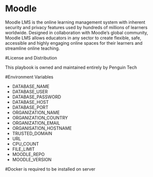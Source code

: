 # Moodle

Moodle LMS is the online learning management system with inherent security and privacy features used by hundreds of millions of learners worldwide. Designed in collaboration with Moodle’s global community, Moodle LMS allows educators in any sector to create flexible, safe, accessible and highly engaging online spaces for their learners and streamline online teaching.

#License and Distribution

This playbook is owned and maintained entirely by Penguin Tech

#Environment Variables

- DATABASE_NAME
- DATABASE_USER
- DATABASE_PASSWORD
- DATABASE_HOST
- DATABASE_PORT
- ORGANIZATION_NAME
- ORGANIZATION_COUNTRY
- ORGANIZATION_EMAIL
- ORGANISATION_HOSTNAME
- TRUSTED_DOMAIN
- URL
- CPU_COUNT
- FILE_LIMIT
- MOODLE_REPO
- MOODLE_VERSION

#Docker is required to be installed on server